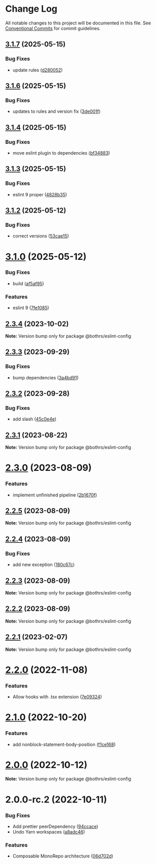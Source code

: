 # Change Log

All notable changes to this project will be documented in this file.
See [Conventional Commits](https://conventionalcommits.org) for commit guidelines.

## [3.1.7](https://github.com/bothrs/eslint-config/compare/@bothrs/eslint-config@3.1.6...@bothrs/eslint-config@3.1.7) (2025-05-15)

### Bug Fixes

- update rules ([d280052](https://github.com/bothrs/eslint-config/commit/d280052ade11693431538b99890607af17894eb0))

## [3.1.6](https://github.com/bothrs/eslint-config/compare/@bothrs/eslint-config@3.1.4...@bothrs/eslint-config@3.1.6) (2025-05-15)

### Bug Fixes

- updates to rules and version fix ([3de001f](https://github.com/bothrs/eslint-config/commit/3de001f1055e14087a7611336cc5809f703b0901))

## [3.1.4](https://github.com/bothrs/eslint-config/compare/@bothrs/eslint-config@3.1.3...@bothrs/eslint-config@3.1.4) (2025-05-15)

### Bug Fixes

- move eslint plugin to dependencies ([bf34883](https://github.com/bothrs/eslint-config/commit/bf34883359f663ba511d6e9b9eb6687649dc650e))

## [3.1.3](https://github.com/bothrs/eslint-config/compare/@bothrs/eslint-config@3.1.2...@bothrs/eslint-config@3.1.3) (2025-05-15)

### Bug Fixes

- eslint 9 proper ([4828b35](https://github.com/bothrs/eslint-config/commit/4828b351acaf835f683aa1944d7636e2b48d40a8))

## [3.1.2](https://github.com/bothrs/eslint-config/compare/@bothrs/eslint-config@3.1.0...@bothrs/eslint-config@3.1.2) (2025-05-12)

### Bug Fixes

- correct versions ([53cae15](https://github.com/bothrs/eslint-config/commit/53cae15f87c8fa61ab5ae49cbcbe828077473955))

# [3.1.0](https://github.com/bothrs/eslint-config/compare/@bothrs/eslint-config@2.3.4...@bothrs/eslint-config@3.1.0) (2025-05-12)

### Bug Fixes

- build ([af5af95](https://github.com/bothrs/eslint-config/commit/af5af951a78d749e0eb43b8ec7d9c560252a70e6))

### Features

- eslint 9 ([7fe1085](https://github.com/bothrs/eslint-config/commit/7fe10854c1c08b03796f87374047d79e877a8aab))

## [2.3.4](https://github.com/bothrs/eslint-config/compare/@bothrs/eslint-config@2.3.3...@bothrs/eslint-config@2.3.4) (2023-10-02)

**Note:** Version bump only for package @bothrs/eslint-config

## [2.3.3](https://github.com/bothrs/eslint-config/compare/@bothrs/eslint-config@2.3.2...@bothrs/eslint-config@2.3.3) (2023-09-29)

### Bug Fixes

- bump dependencies ([3a4bd91](https://github.com/bothrs/eslint-config/commit/3a4bd91908b05d9d98da63abfe8410fc7338ee19))

## [2.3.2](https://github.com/bothrs/eslint-config/compare/@bothrs/eslint-config@2.3.1...@bothrs/eslint-config@2.3.2) (2023-09-28)

### Bug Fixes

- add slash ([45c0e4e](https://github.com/bothrs/eslint-config/commit/45c0e4e3586eb1e0ec7e6cacc036006412676b7a))

## [2.3.1](https://github.com/bothrs/eslint-config/compare/@bothrs/eslint-config@2.3.0...@bothrs/eslint-config@2.3.1) (2023-08-22)

**Note:** Version bump only for package @bothrs/eslint-config

# [2.3.0](https://github.com/bothrs/eslint-config/compare/@bothrs/eslint-config@2.2.5...@bothrs/eslint-config@2.3.0) (2023-08-09)

### Features

- implement unfinished pipeline ([2b1670f](https://github.com/bothrs/eslint-config/commit/2b1670fa5c8a95d3256865c1f3b908ee5b32c5c7))

## [2.2.5](https://github.com/bothrs/eslint-config/compare/@bothrs/eslint-config@2.2.4...@bothrs/eslint-config@2.2.5) (2023-08-09)

**Note:** Version bump only for package @bothrs/eslint-config

## [2.2.4](https://github.com/bothrs/eslint-config/compare/@bothrs/eslint-config@2.2.3...@bothrs/eslint-config@2.2.4) (2023-08-09)

### Bug Fixes

- add new exception ([180c67c](https://github.com/bothrs/eslint-config/commit/180c67c447c178d88438194d2688badbe9e90e00))

## [2.2.3](https://github.com/bothrs/eslint-config/compare/@bothrs/eslint-config@2.2.2...@bothrs/eslint-config@2.2.3) (2023-08-09)

**Note:** Version bump only for package @bothrs/eslint-config

## [2.2.2](https://github.com/bothrs/eslint-config/compare/@bothrs/eslint-config@2.2.1...@bothrs/eslint-config@2.2.2) (2023-08-09)

**Note:** Version bump only for package @bothrs/eslint-config

## [2.2.1](https://github.com/bothrs/eslint-config/compare/@bothrs/eslint-config@2.2.0...@bothrs/eslint-config@2.2.1) (2023-02-07)

**Note:** Version bump only for package @bothrs/eslint-config

# [2.2.0](https://github.com/bothrs/eslint-config/compare/@bothrs/eslint-config@2.1.0...@bothrs/eslint-config@2.2.0) (2022-11-08)

### Features

- Allow hooks with .tsx extension ([7e09324](https://github.com/bothrs/eslint-config/commit/7e093243a8d8ce2126382f2efa87c7dcf9141efe))

# [2.1.0](https://github.com/bothrs/eslint-config/compare/@bothrs/eslint-config@2.0.0...@bothrs/eslint-config@2.1.0) (2022-10-20)

### Features

- add nonblock-statement-body-position ([f1ce168](https://github.com/bothrs/eslint-config/commit/f1ce168d357256af58fc0cdd4a3bae079a772538))

# [2.0.0](https://github.com/bothrs/eslint-config/compare/@bothrs/eslint-config@2.0.0-rc.2...@bothrs/eslint-config@2.0.0) (2022-10-12)

**Note:** Version bump only for package @bothrs/eslint-config

# 2.0.0-rc.2 (2022-10-11)

### Bug Fixes

- Add prettier peerDependency ([94ccace](https://github.com/bothrs/eslint-config/commit/94ccace7e2430d9a41cd83e4608e40e169c33bcd))
- Undo Yarn workspaces ([a8adc46](https://github.com/bothrs/eslint-config/commit/a8adc460d3034d9240300880e44ba39d97d95c32))

### Features

- Composable MonoRepo architecture ([06d702d](https://github.com/bothrs/eslint-config/commit/06d702d2fe6286b4d01aaabdb404c95ee74f801e))
